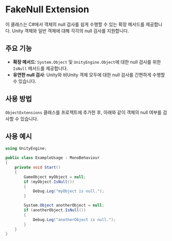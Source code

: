# FakeNull Extension

이 클래스는 C#에서 객체의 null 검사를 쉽게 수행할 수 있는 확장 메서드를 제공합니다. Unity 객체와 일반 객체에 대해 각각의 null 검사를 지원합니다.

## 주요 기능
- **확장 메서드**: `System.Object` 및 `UnityEngine.Object`에 대한 null 검사를 위한 `IsNull` 메서드를 제공합니다.
- **유연한 null 검사**: Unity와 비Unity 객체 모두에 대한 null 검사를 간편하게 수행할 수 있습니다.

## 사용 방법
`ObjectExtensions` 클래스를 프로젝트에 추가한 후, 아래와 같이 객체의 null 여부를 검사할 수 있습니다.

## 사용 예시
```csharp
using UnityEngine;

public class ExampleUsage : MonoBehaviour
{
    private void Start()
    {
        GameObject myObject = null;
        if (myObject.IsNull())
        {
            Debug.Log("myObject is null.");
        }

        System.Object anotherObject = null;
        if (anotherObject.IsNull())
        {
            Debug.Log("anotherObject is null.");
        }
    }
}

